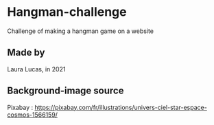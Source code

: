 # Hangman-challenge
Challenge of making a hangman game on a website


## Made by
Laura Lucas, in 2021

## Background-image source
Pixabay : https://pixabay.com/fr/illustrations/univers-ciel-star-espace-cosmos-1566159/

